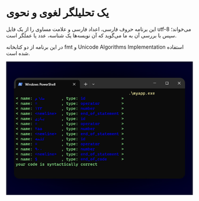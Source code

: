# یک تحلیلگر لغوی و نحوی

این برنامه حروف فارسی، اعداد فارسی و علامت مساوی را از یک فایل utf-8 می‌خواند؛
سپس با بررسی آن به ما می‌گوید که آن نویسه‌ها یک شناسه، عدد یا عملگر است.

در این برنامه از دو کتابخانه fmt و Unicode Algorithms Implementation استفاده شده است.

![تصویر این برنامه](doc/img/lexical-and-syntax-analyzer.jpg)

